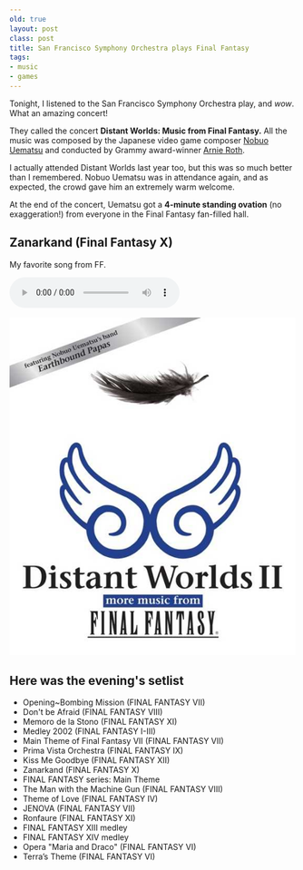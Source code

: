 ```yaml
---
old: true
layout: post
class: post
title: San Francisco Symphony Orchestra plays Final Fantasy
tags:
- music
- games
---
```


Tonight, I listened to the San Francisco Symphony Orchestra play, and *wow*. What an amazing concert!

They called the concert **Distant Worlds: Music from Final Fantasy.** All the music was composed by the Japanese video game composer [Nobuo Uematsu](http://en.wikipedia.org/wiki/Nobuo_Uematsu) and conducted by Grammy award-winner [Arnie Roth](http://en.wikipedia.org/wiki/Arnie_Roth).

I actually attended Distant Worlds last year too, but this was so much better than I remembered. Nobuo Uematsu was in attendance again, and as expected, the crowd gave him an extremely warm welcome.

At the end of the concert, Uematsu got a **4-minute standing ovation** (no exaggeration!) from everyone in the Final Fantasy fan-filled hall.

## Zanarkand (Final Fantasy X)

My favorite song from FF.

<audio controls preload="auto">
  <source src="/images/Zanarkand-Final-Fantasy-X.mp3" type="audio/mpeg">
  <source src="/images/Zanarkand-Final-Fantasy-X.ogg" type="audio/ogg">
</audio>

![Final Fantasy Distant Worlds II](/images/DistantWorldsII.jpg)

## Here was the evening's setlist

- Opening~Bombing Mission (FINAL FANTASY VII)
- Don't be Afraid (FINAL FANTASY VIII)
- Memoro de la Stono (FINAL FANTASY XI)
- Medley 2002 (FINAL FANTASY I-III)
- Main Theme of Final Fantasy VII (FINAL FANTASY VII)
- Prima Vista Orchestra (FINAL FANTASY IX)
- Kiss Me Goodbye (FINAL FANTASY XII)
- Zanarkand (FINAL FANTASY X)
- FINAL FANTASY series: Main Theme
- The Man with the Machine Gun (FINAL FANTASY VIII)
- Theme of Love (FINAL FANTASY IV)
- JENOVA (FINAL FANTASY VII)
- Ronfaure (FINAL FANTASY XI)
- FINAL FANTASY XIII medley
- FINAL FANTASY XIV medley
- Opera "Maria and Draco" (FINAL FANTASY VI)
- Terra’s Theme (FINAL FANTASY VI)

